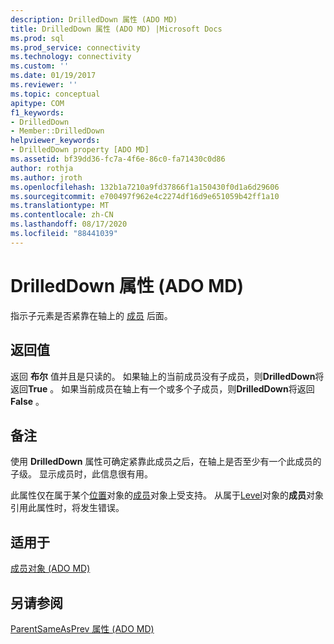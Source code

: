 ```yaml
---
description: DrilledDown 属性 (ADO MD)
title: DrilledDown 属性 (ADO MD) |Microsoft Docs
ms.prod: sql
ms.prod_service: connectivity
ms.technology: connectivity
ms.custom: ''
ms.date: 01/19/2017
ms.reviewer: ''
ms.topic: conceptual
apitype: COM
f1_keywords:
- DrilledDown
- Member::DrilledDown
helpviewer_keywords:
- DrilledDown property [ADO MD]
ms.assetid: bf39dd36-fc7a-4f6e-86c0-fa71430c0d86
author: rothja
ms.author: jroth
ms.openlocfilehash: 132b1a7210a9fd37866f1a150430f0d1a6d29606
ms.sourcegitcommit: e700497f962e4c2274df16d9e651059b42ff1a10
ms.translationtype: MT
ms.contentlocale: zh-CN
ms.lasthandoff: 08/17/2020
ms.locfileid: "88441039"
---
```

# <a name="drilleddown-property-ado-md"></a>DrilledDown 属性 (ADO MD)
指示子元素是否紧靠在轴上的 [成员](../../../ado/reference/ado-md-api/member-object-ado-md.md) 后面。  
  
## <a name="return-values"></a>返回值  
 返回 **布尔** 值并且是只读的。 如果轴上的当前成员没有子成员，则**DrilledDown**将返回**True** 。 如果当前成员在轴上有一个或多个子成员，则**DrilledDown**将返回**False** 。  
  
## <a name="remarks"></a>备注  
 使用 **DrilledDown** 属性可确定紧靠此成员之后，在轴上是否至少有一个此成员的子级。 显示成员时，此信息很有用。  
  
 此属性仅在属于某个[位置](../../../ado/reference/ado-md-api/position-object-ado-md.md)对象的[成员](../../../ado/reference/ado-md-api/member-object-ado-md.md)对象上受支持。 从属于[Level](../../../ado/reference/ado-md-api/level-object-ado-md.md)对象的**成员**对象引用此属性时，将发生错误。  
  
## <a name="applies-to"></a>适用于  
 [成员对象 (ADO MD)](../../../ado/reference/ado-md-api/member-object-ado-md.md)  
  
## <a name="see-also"></a>另请参阅  
 [ParentSameAsPrev 属性 (ADO MD)](../../../ado/reference/ado-md-api/parentsameasprev-property-ado-md.md)
